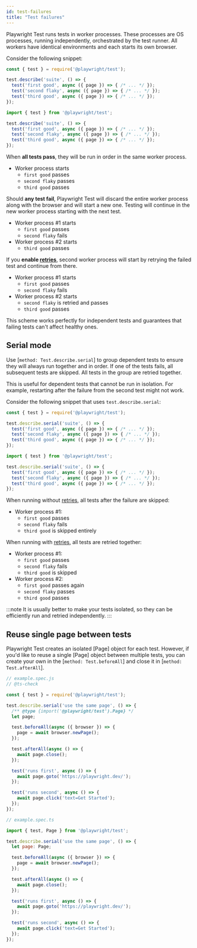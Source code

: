 ```yaml
---
id: test-failures
title: "Test failures"
---
```


Playwright Test runs tests in worker processes. These processes are OS processes, running independently, orchestrated by the test runner. All workers have identical environments and each starts its own browser.

Consider the following snippet:

```js js-flavor=js
const { test } = require('@playwright/test');

test.describe('suite', () => {
  test('first good', async ({ page }) => { /* ... */ });
  test('second flaky', async ({ page }) => { /* ... */ });
  test('third good', async ({ page }) => { /* ... */ });
});
```

```js js-flavor=ts
import { test } from '@playwright/test';

test.describe('suite', () => {
  test('first good', async ({ page }) => { /* ... */ });
  test('second flaky', async ({ page }) => { /* ... */ });
  test('third good', async ({ page }) => { /* ... */ });
});
```

When **all tests pass**, they will be run in order in the same worker process.
* Worker process starts
  * `first good` passes
  * `second flaky` passes
  * `third good` passes

Should **any test fail**, Playwright Test will discard the entire worker process along with the browser and will start a new one. Testing will continue in the new worker process starting with the next test.
* Worker process #1 starts
  * `first good` passes
  * `second flaky` fails
* Worker process #2 starts
  * `third good` passes

If you **enable [retries](./test-retries.md)**, second worker process will start by retrying the failed test and continue from there.
* Worker process #1 starts
  * `first good` passes
  * `second flaky` fails
* Worker process #2 starts
  * `second flaky` is retried and passes
  * `third good` passes

This scheme works perfectly for independent tests and guarantees that failing tests can't affect healthy ones.

## Serial mode

Use [`method: Test.describe.serial`] to group dependent tests to ensure they will always run together and in order. If one of the tests fails, all subsequent tests are skipped. All tests in the group are retried together.

This is useful for dependent tests that cannot be run in isolation. For example, restarting after the failure from the second test might not work.

Consider the following snippet that uses `test.describe.serial`:

```js js-flavor=js
const { test } = require('@playwright/test');

test.describe.serial('suite', () => {
  test('first good', async ({ page }) => { /* ... */ });
  test('second flaky', async ({ page }) => { /* ... */ });
  test('third good', async ({ page }) => { /* ... */ });
});
```

```js js-flavor=ts
import { test } from '@playwright/test';

test.describe.serial('suite', () => {
  test('first good', async ({ page }) => { /* ... */ });
  test('second flaky', async ({ page }) => { /* ... */ });
  test('third good', async ({ page }) => { /* ... */ });
});
```

When running without [retries](./test-retries.md), all tests after the failure are skipped:
* Worker process #1:
  * `first good` passes
  * `second flaky` fails
  * `third good` is skipped entirely

When running with [retries](./test-retries.md), all tests are retried together:
* Worker process #1:
  * `first good` passes
  * `second flaky` fails
  * `third good` is skipped
* Worker process #2:
  * `first good` passes again
  * `second flaky` passes
  * `third good` passes

:::note
It is usually better to make your tests isolated, so they can be efficiently run and retried independently.
:::

## Reuse single page between tests

Playwright Test creates an isolated [Page] object for each test. However, if you'd like to reuse a single [Page] object between multiple tests, you can create your own in the [`method: Test.beforeAll`] and close it in [`method: Test.afterAll`].

```js js-flavor=js
// example.spec.js
// @ts-check

const { test } = require('@playwright/test');

test.describe.serial('use the same page', () => {
  /** @type {import('@playwright/test').Page} */
  let page;

  test.beforeAll(async ({ browser }) => {
    page = await browser.newPage();
  });

  test.afterAll(async () => {
    await page.close();
  });

  test('runs first', async () => {
    await page.goto('https://playwright.dev/');
  });

  test('runs second', async () => {
    await page.click('text=Get Started');
  });
});
```

```js js-flavor=ts
// example.spec.ts

import { test, Page } from '@playwright/test';

test.describe.serial('use the same page', () => {
  let page: Page;

  test.beforeAll(async ({ browser }) => {
    page = await browser.newPage();
  });

  test.afterAll(async () => {
    await page.close();
  });

  test('runs first', async () => {
    await page.goto('https://playwright.dev/');
  });

  test('runs second', async () => {
    await page.click('text=Get Started');
  });
});
```
